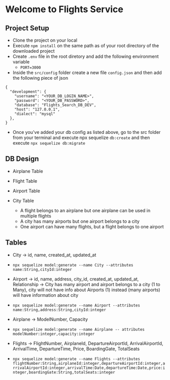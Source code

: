 # Welcome to Flights Service
## Project Setup
- Clone the project on your local
- Execute `npm install` on the same path as of your root directory of the downloaded project 
- Create `.env` file in the root diretory and add the following environment variable 
    - `PORT=3000`
- Inside the `src/config` folder create a new file `config.json` and then add the following piece of json

```
{
  "development": {
    "username": "<YOUR_DB_LOGIN_NAME>",
    "password": "<YOUR_DB_PASSWORD>",
    "database": "Flights_Search_DB_DEV",
    "host": "127.0.0.1",
    "dialect": "mysql"
  },
}
```

- Once you've added your db config as listed above, go to the src folder from your terminal and execute npx sequelize `db:create` and then execute `npx sequelize db:migrate`

## DB Design

- Airplane Table
- Flight Table
- Airport Table
- City Table

  - A flight belongs to an airplane but one airplane can be used in multiple flights
  - A city has many airports but one airport belongs to a city
  - One airport can have many flights, but a flight belongs to one airport

## Tables 

- City -> id, name, created_at, updated_at
- `npx sequelize model:generate --name City --attributes name:String,cityId:integer`

- Airport -> id, name, address, city_id, created_at, updated_at, Relationship -> City has many airport and airport belongs to a city (1 to Many), city will not have info about Airports (1) instead (many airports) will have information about city
- `npx sequelize model:generate --name Airport --attributes name:String,address:String,cityId:integer`

- Airplane -> ModelNumber, Capacity
- `npx sequelize model:generate --name Airplane -- attributes modelNumber:integer,capacity:integer`

- Flights -> FlightNumber, AirplaneId, DepartureAirportId, ArrivalAirportId, ArrivalTime, DepartureTime, Price, BoardingGate, TotalSeats
- `npx sequelize model:generate --name Flights --attributes flightNumber:String,airplaneId:integer,departureAirportId:integer,arrivalAirportId:integer,arrivalTime:Date,departureTime:Date,price:integer,boardingGate:String,totalSeats:integer`

